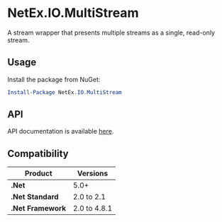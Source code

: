# NetEx.IO.MultiStream

A stream wrapper that presents multiple streams as a single, read-only stream.

## Usage

Install the package from NuGet:

```powershell
Install-Package NetEx.IO.MultiStream
```

## API

API documentation is available [here](https://peckmore.github.io/NetEx).

## Compatibility

| Product                   | Versions     |
|---------------------------|--------------|
| **.Net**                  | 5.0+         |
| **.Net Standard**         | 2.0 to 2.1   |
| **.Net Framework**        | 2.0 to 4.8.1 |